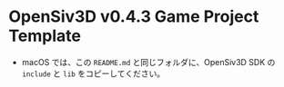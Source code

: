 # OpenSiv3D v0.4.3 Game Project Template

- macOS では、この `README.md` と同じフォルダに、OpenSiv3D SDK の `include` と `lib` をコピーしてください。
